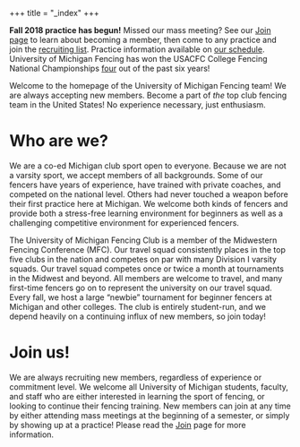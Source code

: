 +++
title = "_index"
+++

<div class="alert alert-warning">
    <strong>Fall 2018 practice has begun!</strong> Missed our mass meeting? See our <a href="join/">Join page</a> to learn about becoming a member, then come to any practice and join the <a href="https://mcommunity.umich.edu/#group:Fencing%20Recruiting%20Fall%202018">recruiting list</a>. Practice information available on <a href="schedule/">our schedule</a>.
</div>

<div class="alert alert-info">
    University of Michigan Fencing has won the USACFC College Fencing National Championships <a href="results/2016-2017/#usacfc2017" class="alert-link">f</a><a href="results/2015-2016/#usacfc2016" class="alert-link">o</a><a href="results/2014-2015/#usacfc2015" class="alert-link">u</a><a href="results/2012-2013/#usacfc2013" class="alert-link">r</a> out of the past six years!
</div>

Welcome to the homepage of the University of Michigan Fencing team!
We are always accepting new members.
Become a part of _the_ top club fencing team in the United States!
No experience necessary, just enthusiasm.

# Who are we?
We are a co-ed Michigan club sport open to everyone.
Because we are not a varsity sport, we accept members of all backgrounds.
Some of our fencers have years of experience, have trained with private coaches, and competed on the national level.
Others had never touched a weapon before their first practice here at Michigan.
We welcome both kinds of fencers and provide both a stress-free learning environment for beginners as well as a challenging competitive environment for experienced fencers.

The University of Michigan Fencing Club is a member of the Midwestern Fencing Conference (MFC).
Our travel squad consistently places in the top five clubs in the nation and competes on par with many Division I varsity squads.
Our travel squad competes once or twice a month at tournaments in the Midwest and beyond.
All members are welcome to travel, and many first-time fencers go on to represent the university on our travel squad.
Every fall, we host a large “newbie” tournament for beginner fencers at Michigan and other colleges.
The club is entirely student-run, and we depend heavily on a continuing influx of new members, so join today!

# Join us!
We are always recruiting new members, regardless of experience or commitment level.
We welcome all University of Michigan students, faculty, and staff who are either interested in learning the sport of fencing, or looking to continue their fencing training.
New members can join at any time by either attending mass meetings at the beginning of a semester, or simply by showing up at a practice!
Please read the [Join](join/) page for more information.
